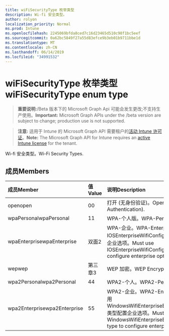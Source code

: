 ```yaml
---
title: wiFiSecurityType 枚举类型
description: Wi-fi 安全类型。
author: rolyon
localization_priority: Normal
ms.prod: Intune
ms.openlocfilehash: 2245069bfda8ced7c16d23465d510c98f1bc5eef
ms.sourcegitcommit: 0a62bc5849f27a55d83efce9b3eb01b9711bbe1d
ms.translationtype: MT
ms.contentlocale: zh-CN
ms.lasthandoff: 06/14/2019
ms.locfileid: "34991532"
---
```

# <a name="wifisecuritytype-enum-type"></a><span data-ttu-id="33fc8-103">wiFiSecurityType 枚举类型</span><span class="sxs-lookup"><span data-stu-id="33fc8-103">wiFiSecurityType enum type</span></span>

> <span data-ttu-id="33fc8-104">**重要说明:**/Beta 版本下的 Microsoft Graph Api 可能会发生更改;不支持生产使用。</span><span class="sxs-lookup"><span data-stu-id="33fc8-104">**Important:** Microsoft Graph APIs under the /beta version are subject to change; production use is not supported.</span></span>

> <span data-ttu-id="33fc8-105">**注意:** 适用于 Intune 的 Microsoft Graph API 需要租户的[活动 Intune 许可证](https://go.microsoft.com/fwlink/?linkid=839381)。</span><span class="sxs-lookup"><span data-stu-id="33fc8-105">**Note:** The Microsoft Graph API for Intune requires an [active Intune license](https://go.microsoft.com/fwlink/?linkid=839381) for the tenant.</span></span>

<span data-ttu-id="33fc8-106">Wi-fi 安全类型。</span><span class="sxs-lookup"><span data-stu-id="33fc8-106">Wi-Fi Security Types.</span></span>

## <a name="members"></a><span data-ttu-id="33fc8-107">成员</span><span class="sxs-lookup"><span data-stu-id="33fc8-107">Members</span></span>
|<span data-ttu-id="33fc8-108">成员</span><span class="sxs-lookup"><span data-stu-id="33fc8-108">Member</span></span>|<span data-ttu-id="33fc8-109">值</span><span class="sxs-lookup"><span data-stu-id="33fc8-109">Value</span></span>|<span data-ttu-id="33fc8-110">说明</span><span class="sxs-lookup"><span data-stu-id="33fc8-110">Description</span></span>|
|:---|:---|:---|
|<span data-ttu-id="33fc8-111">open</span><span class="sxs-lookup"><span data-stu-id="33fc8-111">open</span></span>|<span data-ttu-id="33fc8-112">0</span><span class="sxs-lookup"><span data-stu-id="33fc8-112">0</span></span>|<span data-ttu-id="33fc8-113">打开 (无身份验证)。</span><span class="sxs-lookup"><span data-stu-id="33fc8-113">Open (No Authentication).</span></span>|
|<span data-ttu-id="33fc8-114">wpaPersonal</span><span class="sxs-lookup"><span data-stu-id="33fc8-114">wpaPersonal</span></span>|<span data-ttu-id="33fc8-115">1</span><span class="sxs-lookup"><span data-stu-id="33fc8-115">1</span></span>|<span data-ttu-id="33fc8-116">WPA-个人版。</span><span class="sxs-lookup"><span data-stu-id="33fc8-116">WPA-Personal.</span></span>|
|<span data-ttu-id="33fc8-117">wpaEnterprise</span><span class="sxs-lookup"><span data-stu-id="33fc8-117">wpaEnterprise</span></span>|<span data-ttu-id="33fc8-118">双面</span><span class="sxs-lookup"><span data-stu-id="33fc8-118">2</span></span>|<span data-ttu-id="33fc8-119">WPA-企业。</span><span class="sxs-lookup"><span data-stu-id="33fc8-119">WPA-Enterprise.</span></span> <span data-ttu-id="33fc8-120">必须使用 IOSEnterpriseWifiConfiguration 类型配置企业选项。</span><span class="sxs-lookup"><span data-stu-id="33fc8-120">Must use IOSEnterpriseWifiConfiguration type to configure enterprise options.</span></span>|
|<span data-ttu-id="33fc8-121">wep</span><span class="sxs-lookup"><span data-stu-id="33fc8-121">wep</span></span>|<span data-ttu-id="33fc8-122">第三章</span><span class="sxs-lookup"><span data-stu-id="33fc8-122">3</span></span>|<span data-ttu-id="33fc8-123">WEP 加密。</span><span class="sxs-lookup"><span data-stu-id="33fc8-123">WEP Encryption.</span></span>|
|<span data-ttu-id="33fc8-124">wpa2Personal</span><span class="sxs-lookup"><span data-stu-id="33fc8-124">wpa2Personal</span></span>|<span data-ttu-id="33fc8-125">4</span><span class="sxs-lookup"><span data-stu-id="33fc8-125">4</span></span>|<span data-ttu-id="33fc8-126">WPA2-个人。</span><span class="sxs-lookup"><span data-stu-id="33fc8-126">WPA2-Personal.</span></span>|
|<span data-ttu-id="33fc8-127">wpa2Enterprise</span><span class="sxs-lookup"><span data-stu-id="33fc8-127">wpa2Enterprise</span></span>|<span data-ttu-id="33fc8-128">5</span><span class="sxs-lookup"><span data-stu-id="33fc8-128">5</span></span>|<span data-ttu-id="33fc8-129">WPA2-企业。</span><span class="sxs-lookup"><span data-stu-id="33fc8-129">WPA2-Enterprise.</span></span> <span data-ttu-id="33fc8-130">必须使用 WindowsWifiEnterpriseEAPConfiguration 类型配置企业选项。</span><span class="sxs-lookup"><span data-stu-id="33fc8-130">Must use WindowsWifiEnterpriseEAPConfiguration type to configure enterprise options.</span></span>|





